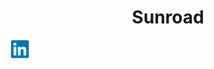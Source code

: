 

<h1 align="center" font-family='Montserrat, sans serif'>Sunroad</h1>

<a href="https://www.linkedin.com/in/solveig-rebnord-68b9a3190/" target="_blank"><img src="https://github.com/devicons/devicon/blob/master/icons/linkedin/linkedin-original.svg" width="30px" height="30px"></a>

<style>
@import url('https://fonts.googleapis.com/css2?family=Montserrat:wght@100&display=swap');
</style>
